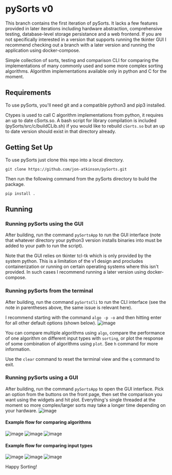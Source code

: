 # pySorts v0

This branch contains the first iteration of pySorts.
It lacks a few features provided in later iterations including hardware abstraction, comprehensive testing, database-level storage persistance and a web frontend.
If you are not specifically interested in a version that supports running the tkinter GUI I recommend checking out a branch with a later version and running the application using docker-compose.

Simple collection of sorts, testing and comparison CLI for comparing the
implementations of many commonly used and some more complex sorting algorithms.
Algorithm implementations available only in python and C for the moment.

## Requirements

To use pySorts, you'll need git and a compatible python3 and pip3 installed.

Ctypes is used to call C algorithm implementations from python, it requires an up
to date cSorts.so. A bash script for library compilation is included
(pySorts/src/c/buildCLib.sh) if you would like to rebuild `cSorts.so` but an
up to date version should exist in that directory already.

## Getting Set Up

To use pySorts just clone this repo into a local directory.

```
git clone https://github.com/jon-atkinson/pySorts.git
```

Then run the following command from the pySorts directory to build the package.

```
pip install .
```

## Running

### Running pySorts using the GUI

After building, run the command `pySortsApp` to run the GUI interface (note that whatever directory your python3 version installs binaries into must be added to your path to run the script).

Note that the GUI relies on tkinter tcl-tk which is only provided by the system python.
This is a limitation of the v1 design and procludes containerization or running on certain operating systems where this isn't provided.
In such cases I recommend running a later version using docker-compose.

### Running pySorts from the terminal

After building, run the command `pySortsCli` to run the CLI interface (see the note in parentheses above, the same issue is relevant here).

I recommend starting with the command `algo -p -o` and then hitting enter for all other default options (shown below).
![image](https://github.com/jon-atkinson/pySorts/assets/95665780/182abf9b-fd3e-4c00-8138-5afca3c9d1be)

You can compare multiple algorithms using `algo`, compare the performance of one algorithm on different input types with `sorting`, or plot the response of some combination of algorithms using `plot`. See `h` command for more information.

Use the `clear` command to reset the terminal view and the `q` command to exit.

### Running pySorts using a GUI

After building, run the command `pySortsApp` to open the GUI interface.
Pick an option from the buttons on the front page, then set the comparison you
want using the widgets and hit plot.
Everything's single threaded at the moment so more complex/larger sorts may take
a longer time depending on your hardware.
![image](https://github.com/jon-atkinson/pySorts/assets/95665780/53b573f1-0dd4-473b-af1e-d657c7afad60)

#### Example flow for comparing algorithms

![image](https://github.com/jon-atkinson/pySorts/assets/95665780/0d299c11-b2a7-44e2-a53e-17e7d107ae88)
![image](https://github.com/jon-atkinson/pySorts/assets/95665780/d3da567a-01d2-41e8-90c4-237db82ee2c6)
![image](https://github.com/jon-atkinson/pySorts/assets/95665780/f0a75c7e-43d5-4541-9eec-97b5a61ee682)

#### Example flow for comparing input types

![image](https://github.com/jon-atkinson/pySorts/assets/95665780/0678efe8-74ff-477e-b414-36fb68688869)
![image](https://github.com/jon-atkinson/pySorts/assets/95665780/77686944-72e6-43f4-bb27-51458256777c)
![image](https://github.com/jon-atkinson/pySorts/assets/95665780/5903eb09-026e-4800-8164-5d61538d5b69)

Happy Sorting!
